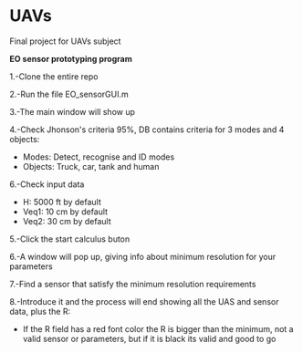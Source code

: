 # UAVs
Final project for UAVs subject

**EO sensor prototyping program**

1.-Clone the entire repo

2.-Run the file EO_sensorGUI.m

3.-The main window will show up

4.-Check Jhonson's criteria 95%, DB contains criteria for 3 modes and 4 objects:
  - Modes: Detect, recognise and ID modes
  - Objects: Truck, car, tank and human

6.-Check input data
  - H: 5000 ft by default
  - Veq1: 10 cm by default
  - Veq2: 30 cm by default
  
5.-Click the start calculus buton

6.-A window will pop up, giving info about minimum resolution for your parameters

7.-Find a sensor that satisfy the minimum resolution requirements

8.-Introduce it and the process will end showing all the UAS and sensor data, plus the R:
  - If the R field has a red font color the R is bigger than the minimum, not a valid sensor or parameters, but if it is black its valid and good to go

